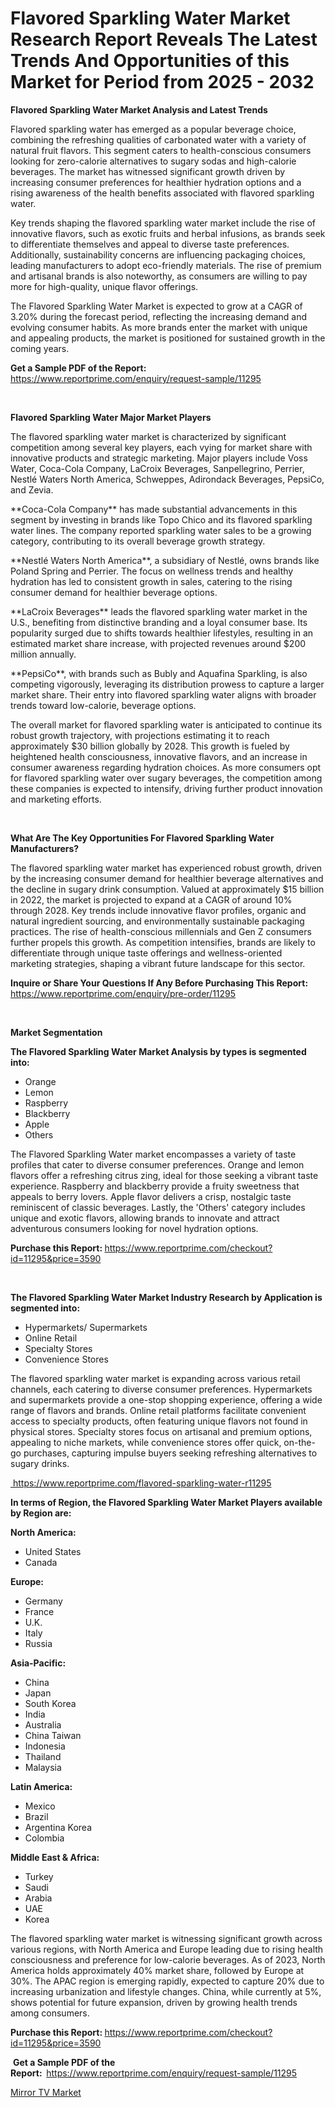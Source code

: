 <p><h1>Flavored Sparkling Water Market Research Report Reveals The Latest Trends And Opportunities of this Market for Period from 2025 - 2032</h1></p><p><strong>Flavored Sparkling Water Market Analysis and Latest Trends</strong></p>
<p><p>Flavored sparkling water has emerged as a popular beverage choice, combining the refreshing qualities of carbonated water with a variety of natural fruit flavors. This segment caters to health-conscious consumers looking for zero-calorie alternatives to sugary sodas and high-calorie beverages. The market has witnessed significant growth driven by increasing consumer preferences for healthier hydration options and a rising awareness of the health benefits associated with flavored sparkling water.</p><p>Key trends shaping the flavored sparkling water market include the rise of innovative flavors, such as exotic fruits and herbal infusions, as brands seek to differentiate themselves and appeal to diverse taste preferences. Additionally, sustainability concerns are influencing packaging choices, leading manufacturers to adopt eco-friendly materials. The rise of premium and artisanal brands is also noteworthy, as consumers are willing to pay more for high-quality, unique flavor offerings.</p><p>The Flavored Sparkling Water Market is expected to grow at a CAGR of 3.20% during the forecast period, reflecting the increasing demand and evolving consumer habits. As more brands enter the market with unique and appealing products, the market is positioned for sustained growth in the coming years.</p></p>
<p><strong>Get a Sample PDF of the Report:&nbsp;</strong> <a href="https://www.reportprime.com/enquiry/request-sample/11295?utm_campaign=3431&utm_medium=2&utm_source=Github&utm_content=ia&utm_term=20032025&utm_id=flavored-sparkling-water">https://www.reportprime.com/enquiry/request-sample/11295</a></p>
<p>&nbsp;</p>
<p><strong>Flavored Sparkling Water Major Market Players</strong></p>
<p><p>The flavored sparkling water market is characterized by significant competition among several key players, each vying for market share with innovative products and strategic marketing. Major players include Voss Water, Coca-Cola Company, LaCroix Beverages, Sanpellegrino, Perrier, Nestlé Waters North America, Schweppes, Adirondack Beverages, PepsiCo, and Zevia.</p><p>**Coca-Cola Company** has made substantial advancements in this segment by investing in brands like Topo Chico and its flavored sparkling water lines. The company reported sparkling water sales to be a growing category, contributing to its overall beverage growth strategy.</p><p>**Nestlé Waters North America**, a subsidiary of Nestlé, owns brands like Poland Spring and Perrier. The focus on wellness trends and healthy hydration has led to consistent growth in sales, catering to the rising consumer demand for healthier beverage options.</p><p>**LaCroix Beverages** leads the flavored sparkling water market in the U.S., benefiting from distinctive branding and a loyal consumer base. Its popularity surged due to shifts towards healthier lifestyles, resulting in an estimated market share increase, with projected revenues around $200 million annually.</p><p>**PepsiCo**, with brands such as Bubly and Aquafina Sparkling, is also competing vigorously, leveraging its distribution prowess to capture a larger market share. Their entry into flavored sparkling water aligns with broader trends toward low-calorie, beverage options.</p><p>The overall market for flavored sparkling water is anticipated to continue its robust growth trajectory, with projections estimating it to reach approximately $30 billion globally by 2028. This growth is fueled by heightened health consciousness, innovative flavors, and an increase in consumer awareness regarding hydration choices. As more consumers opt for flavored sparkling water over sugary beverages, the competition among these companies is expected to intensify, driving further product innovation and marketing efforts.</p></p>
<p>&nbsp;</p>
<p><strong>What Are The Key Opportunities For Flavored Sparkling Water Manufacturers?</strong></p>
<p><p>The flavored sparkling water market has experienced robust growth, driven by the increasing consumer demand for healthier beverage alternatives and the decline in sugary drink consumption. Valued at approximately $15 billion in 2022, the market is projected to expand at a CAGR of around 10% through 2028. Key trends include innovative flavor profiles, organic and natural ingredient sourcing, and environmentally sustainable packaging practices. The rise of health-conscious millennials and Gen Z consumers further propels this growth. As competition intensifies, brands are likely to differentiate through unique taste offerings and wellness-oriented marketing strategies, shaping a vibrant future landscape for this sector.</p></p>
<p><strong>Inquire or Share Your Questions If Any Before Purchasing This Report:</strong> <a href="https://www.reportprime.com/enquiry/pre-order/11295?utm_campaign=3431&utm_medium=2&utm_source=Github&utm_content=ia&utm_term=20032025&utm_id=flavored-sparkling-water">https://www.reportprime.com/enquiry/pre-order/11295</a></p>
<p>&nbsp;</p>
<p><strong>Market Segmentation</strong></p>
<p><strong>The Flavored Sparkling Water Market Analysis by types is segmented into:</strong></p>
<p><ul><li>Orange</li><li>Lemon</li><li>Raspberry</li><li>Blackberry</li><li>Apple</li><li>Others</li></ul></p>
<p><p>The Flavored Sparkling Water market encompasses a variety of taste profiles that cater to diverse consumer preferences. Orange and lemon flavors offer a refreshing citrus zing, ideal for those seeking a vibrant taste experience. Raspberry and blackberry provide a fruity sweetness that appeals to berry lovers. Apple flavor delivers a crisp, nostalgic taste reminiscent of classic beverages. Lastly, the 'Others' category includes unique and exotic flavors, allowing brands to innovate and attract adventurous consumers looking for novel hydration options.</p></p>
<p><strong>Purchase this Report:&nbsp;</strong><a href="https://www.reportprime.com/checkout?id=11295&price=3590&utm_campaign=3431&utm_medium=2&utm_source=Github&utm_content=ia&utm_term=20032025&utm_id=flavored-sparkling-water">https://www.reportprime.com/checkout?id=11295&price=3590</a></p>
<p>&nbsp;</p>
<p><strong>The Flavored Sparkling Water Market Industry Research by Application is segmented into:</strong></p>
<p><ul><li>Hypermarkets/ Supermarkets</li><li>Online Retail</li><li>Specialty Stores</li><li>Convenience Stores</li></ul></p>
<p><p>The flavored sparkling water market is expanding across various retail channels, each catering to diverse consumer preferences. Hypermarkets and supermarkets provide a one-stop shopping experience, offering a wide range of flavors and brands. Online retail platforms facilitate convenient access to specialty products, often featuring unique flavors not found in physical stores. Specialty stores focus on artisanal and premium options, appealing to niche markets, while convenience stores offer quick, on-the-go purchases, capturing impulse buyers seeking refreshing alternatives to sugary drinks.</p></p>
<p><a href="https://www.reportprime.com/flavored-sparkling-water-r11295?utm_campaign=3431&utm_medium=2&utm_source=Github&utm_content=ia&utm_term=20032025&utm_id=flavored-sparkling-water">&nbsp;https://www.reportprime.com/flavored-sparkling-water-r11295</a></p>
<p><strong>In terms of Region, the Flavored Sparkling Water Market Players available by Region are:</strong></p>
<p>
    <p> <strong> North America: </strong>
        <ul>
            <li>United States</li>
            <li>Canada</li>
        </ul>
        </p> 
    <p> <strong> Europe: </strong>
        <ul>
            <li>Germany</li>
            <li>France</li>
            <li>U.K.</li>
            <li>Italy</li>
            <li>Russia</li>
        </ul>
        </p> 
    <p> <strong> Asia-Pacific: </strong>
        <ul>
            <li>China</li>
            <li>Japan</li>
            <li>South Korea</li>
            <li>India</li>
            <li>Australia</li>
            <li>China Taiwan</li>
            <li>Indonesia</li>
            <li>Thailand</li>
            <li>Malaysia</li>
        </ul>
        </p> 
    <p> <strong> Latin America: </strong>
        <ul>
            <li>Mexico</li>
            <li>Brazil</li>
            <li>Argentina Korea</li>
            <li>Colombia</li>
        </ul>
        </p> 
    <p> <strong> Middle East & Africa: </strong>
        <ul>
            <li>Turkey</li>
            <li>Saudi</li>
            <li>Arabia</li>
            <li>UAE</li>
            <li>Korea</li>
        </ul>
    </p>
    </p>
<p><p>The flavored sparkling water market is witnessing significant growth across various regions, with North America and Europe leading due to rising health consciousness and preference for low-calorie beverages. As of 2023, North America holds approximately 40% market share, followed by Europe at 30%. The APAC region is emerging rapidly, expected to capture 20% due to increasing urbanization and lifestyle changes. China, while currently at 5%, shows potential for future expansion, driven by growing health trends among consumers.</p></p>
<p><strong>Purchase this Report: </strong><a href="https://www.reportprime.com/checkout?id=11295&price=3590&utm_campaign=3431&utm_medium=2&utm_source=Github&utm_content=ia&utm_term=20032025&utm_id=flavored-sparkling-water">https://www.reportprime.com/checkout?id=11295&price=3590</a></p>
<p>&nbsp;<strong>Get a Sample PDF of the Report:&nbsp;&nbsp;</strong><a href="https://www.reportprime.com/enquiry/request-sample/11295?utm_campaign=3431&utm_medium=2&utm_source=Github&utm_content=ia&utm_term=20032025&utm_id=flavored-sparkling-water">https://www.reportprime.com/enquiry/request-sample/11295</a></p>
<p><strong></strong></p>
<p><p><a href="https://github.com/iroldilom/Market-Research-Report-List-1/blob/main/mirror-tv-market.md?utm_campaign=3431&utm_medium=2&utm_source=Github&utm_content=ia&utm_term=20032025&utm_id=flavored-sparkling-water">Mirror TV Market</a></p></p>